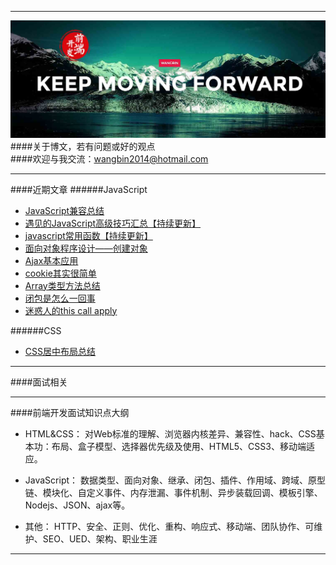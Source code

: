 ***
![WANGBIN·BLOG](images/readme.jpg)
####关于博文，若有问题或好的观点    
####欢迎与我交流：wangbin2014@hotmail.com

***
####近期文章
######JavaScript

* [JavaScript兼容总结](https://github.com/wangbin2015/BLOG/blob/master/posts/JavaScript%E5%85%BC%E5%AE%B9%E6%80%BB%E7%BB%93.md)       
* [遇见的JavaScript高级技巧汇总【持续更新】](https://github.com/wangbin2015/BLOG/blob/master/posts/%E9%81%87%E8%A7%81%E7%9A%84JavaScript%E9%AB%98%E7%BA%A7%E6%8A%80%E5%B7%A7%E6%B1%87%E6%80%BB%5B%E6%8C%81%E7%BB%AD%E6%9B%B4%E6%96%B0%5D.md)
* [javascript常用函数【持续更新】](https://github.com/wangbin2015/BLOG/blob/master/posts/javascript%E5%B8%B8%E7%94%A8%E5%87%BD%E6%95%B0%5B%E6%8C%81%E7%BB%AD%E6%9B%B4%E6%96%B0%5D.md)
* [面向对象程序设计——创建对象](https://github.com/wangbin2015/wangbin2015.github.io/blob/master/blog/posts/%E9%9D%A2%E5%90%91%E5%AF%B9%E8%B1%A1%E7%A8%8B%E5%BA%8F%E8%AE%BE%E8%AE%A1-%E5%88%9B%E5%BB%BA%E5%AF%B9%E8%B1%A1.md) 
* [Ajax基本应用](https://github.com/wangbin2015/wangbin2015.github.io/blob/master/blog/posts/Ajax%E5%9F%BA%E6%9C%AC%E5%BA%94%E7%94%A8.md) 
* [cookie其实很简单](https://github.com/wangbin2015/wangbin2015.github.io/blob/master/blog/posts/cookie%E5%85%B6%E5%AE%9E%E5%BE%88%E7%AE%80%E5%8D%95.md)        
* [Array类型方法总结](https://github.com/wangbin2015/wangbin2015.github.io/blob/master/blog/posts/Array%E7%B1%BB%E5%9E%8B%E6%96%B9%E6%B3%95%E6%80%BB%E7%BB%93.md)       
* [闭包是怎么一回事](https://github.com/wangbin2015/wangbin2015.github.io/blob/master/blog/posts/%E9%97%AD%E5%8C%85%E6%98%AF%E6%80%8E%E4%B9%88%E4%B8%80%E5%9B%9E%E4%BA%8B.md)
* [迷惑人的this call apply](https://github.com/wangbin2015/wangbin2015.github.io/blob/master/blog/posts/%E8%BF%B7%E6%83%91%E4%BA%BA%E7%9A%84this%20call%20apply.md)   

######CSS
* [CSS居中布局总结](https://github.com/wangbin2015/wangbin2015.github.io/blob/master/blog/posts/CSS%E5%B1%85%E4%B8%AD%E5%B8%83%E5%B1%80%E6%80%BB%E7%BB%93.md)  

***
####面试相关


***
####前端开发面试知识点大纲
* HTML&CSS：  对Web标准的理解、浏览器内核差异、兼容性、hack、CSS基本功：布局、盒子模型、选择器优先级及使用、HTML5、CSS3、移动端适应。

* JavaScript：   数据类型、面向对象、继承、闭包、插件、作用域、跨域、原型链、模块化、自定义事件、内存泄漏、事件机制、异步装载回调、模板引擎、Nodejs、JSON、ajax等。

* 其他：  HTTP、安全、正则、优化、重构、响应式、移动端、团队协作、可维护、SEO、UED、架构、职业生涯 
***


